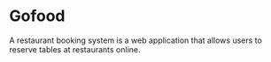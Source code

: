 # Gofood
A restaurant booking system is a web application that allows users to reserve tables at restaurants online.
